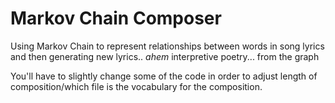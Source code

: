 # Markov Chain Composer
Using Markov Chain to represent relationships between words in song lyrics and then generating new lyrics.. *ahem* interpretive poetry... from the graph

You'll have to slightly change some of the code in order to adjust length of composition/which file is the vocabulary for the composition.

